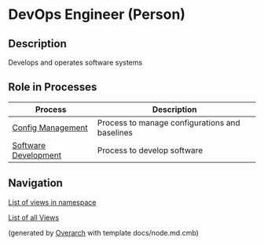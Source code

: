 
# DevOps Engineer (Person)
## Description
Develops and operates software systems


## Role in Processes
| Process | Description |
|---|---|
| [Config Management](../../mybank/project-management/config-management.md)| Process to manage configurations and baselines |
| [Software Development](../../mybank/project-management/software-development.md)| Process to develop software |


## Navigation
[List of views in namespace](./views-in-namespace.md)

[List of all Views](../../views.md)


(generated by [Overarch](https://github.com/soulspace-org/overarch) with template docs/node.md.cmb)
